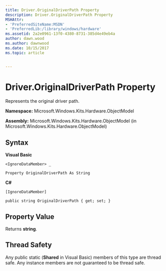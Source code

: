 ```yaml
---
title: Driver.OriginalDriverPath Property
description: Driver.OriginalDriverPath Property
MSHAttr:
- 'PreferredSiteName:MSDN'
- 'PreferredLib:/library/windows/hardware'
ms.assetid: 2a2e0961-13f0-4380-8731-385d4e49eb4a
author: dawn.wood
ms.author: dawnwood
ms.date: 10/15/2017
ms.topic: article


---
```


# Driver.OriginalDriverPath Property


Represents the original driver path.

**Namespace:** Microsoft.Windows.Kits.Hardware.ObjectModel

**Assembly:** Microsoft.Windows.Kits.Hardware.ObjectModel (in Microsoft.Windows.Kits.Hardware.ObjectModel)

## <span id="Syntax"></span><span id="syntax"></span><span id="SYNTAX"></span>Syntax


**Visual Basic**

`<IgnoreDataMember> _`

`Property OriginalDriverPath As String`

**C#**

`[IgnoreDataMember]`

`public string OriginalDriverPath { get; set; }`

## <span id="Property_Value"></span><span id="property_value"></span><span id="PROPERTY_VALUE"></span>Property Value


Returns **string**.

## <span id="Thread_Safety"></span><span id="thread_safety"></span><span id="THREAD_SAFETY"></span>Thread Safety


Any public static (**Shared** in Visual Basic) members of this type are thread safe. Any instance members are not guaranteed to be thread safe.

 

 






